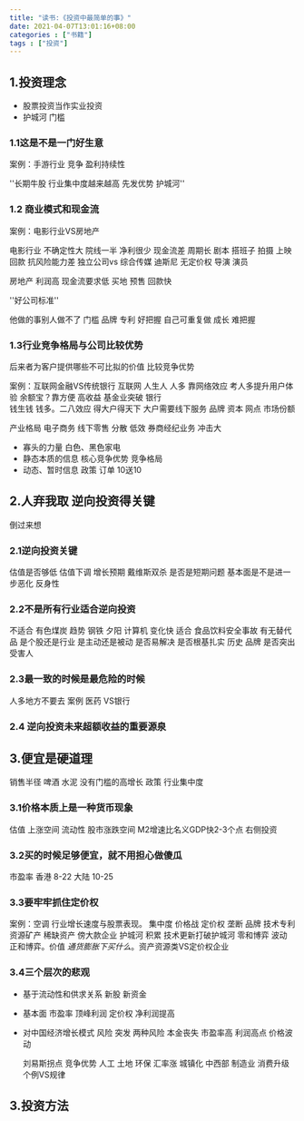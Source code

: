```yaml
---
title: "读书:《投资中最简单的事》"
date: 2021-04-07T13:01:16+08:00
categories : ["书籍"]
tags : ["投资"]
---
```

## 1.投资理念

- 股票投资当作实业投资
- 护城河 门槛
### 1.1这是不是一门好生意
案例：手游行业 竞争 盈利持续性 

''长期牛股 行业集中度越来越高 先发优势 护城河''

### 1.2 商业模式和现金流
案例：电影行业VS房地产

电影行业
不确定性大 院线一半 净利很少
现金流差 周期长 剧本 搭班子 拍摄 上映 回款
抗风险能力差 独立公司vs 综合传媒 迪斯尼
无定价权 导演 演员

房地产 
利润高
现金流要求低 买地 预售 回款快

''好公司标准''

他做的事别人做不了 门槛 品牌 专利  好把握
自己可重复做 成长 难把握


### 1.3行业竞争格局与公司比较优势

后来者为客户提供哪些不可比拟的价值 
比较竞争优势

案例：互联网金融VS传统银行
互联网
人生人 人多 靠网络效应 考人多提升用户体验
余额宝？靠方便 高收益 基金业突破
银行   
钱生钱 钱多。二八效应 得大户得天下 大户需要线下服务 品牌 资本 网点 市场份额

产业格局
电子商务 线下零售 分散 低效
券商经纪业务 冲击大

- 寡头的力量 白色、黑色家电 
- 静态本质的信息 核心竞争优势 竞争格局
- 动态、暂时信息  政策 订单 10送10

## 2.人弃我取 逆向投资得关键

倒过来想

### 2.1逆向投资关键
估值是否够低 估值下调 增长预期 戴维斯双杀
是否是短期问题
基本面是不是进一步恶化 反身性

### 2.2不是所有行业适合逆向投资
不适合
有色煤炭 趋势
钢铁 夕阳
计算机 变化快
适合
食品饮料安全事故
有无替代品
是个股还是行业
是主动还是被动
是否易解决
是否根基扎实 历史 品牌
是否突出受害人

### 2.3最一致的时候是最危险的时候
人多地方不要去
案例 医药 VS银行

### 2.4 逆向投资未来超额收益的重要源泉

## 3.便宜是硬道理

销售半径 啤酒 水泥
没有门槛的高增长
政策 行业集中度

### 3.1价格本质上是一种货币现象
估值 上涨空间
流动性 股市涨跌空间
M2增速比名义GDP快2-3个点
右侧投资

### 3.2买的时候足够便宜，就不用担心做傻瓜
市盈率 香港 8-22
大陆 10-25

### 3.3要牢牢抓住定价权
 
 案例：空调
 行业增长速度与股票表现。 集中度 价格战
 定价权 垄断 品牌 技术专利 资源矿产 稀缺资产
 傍大款企业
 护城河 积累 技术更新打破护城河
 零和博弈  波动
 正和博弈。价值
 *通货膨胀下买什么*。资产资源类VS定价权企业
 

### 3.4三个层次的悲观

- 基于流动性和供求关系  新股 新资金
- 基本面 市盈率 顶峰利润 定价权 净利润提高
- 对中国经济增长模式
 风险 突发
    两种风险
    本金丧失 市盈率高 利润高点
    价格波动

   刘易斯拐点 竞争优势 人工 土地 环保 汇率涨
   城镇化 中西部 制造业 消费升级
个例VS规律

## 3.投资方法


